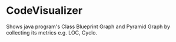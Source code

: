 # CodeVisualizer
Shows java program's Class Blueprint Graph and Pyramid Graph by collecting its metrics e.g. LOC, Cyclo.

